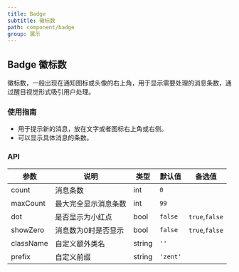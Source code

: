 ```yaml
---
title: Badge
subtitle: 徽标数
path: component/badge
group: 展示
---
```


## Badge 徽标数

徽标数，一般出现在通知图标或头像的右上角，用于显示需要处理的消息条数，通过醒目视觉形式吸引用户处理。

### 使用指南

-  用于提示新的消息，放在文字或者图标右上角或右侧。
-  可以显示具体消息的条数。

### API

| 参数     |   说明             | 类型     | 默认值        | 备选值            |
| ---------| ----------------- | ------  | -------------|----------------- |
| count    | 消息条数            | int     | `0`          |                  |
| maxCount | 最大完全显示消息条数  | int     | `99`         |                  |
| dot      | 是否显示为小红点     | bool    | `false`      | `true`,`false`   |
| showZero | 消息数为0时是否显示  | bool     | `false`      | `true`,`false`  |
| className| 自定义额外类名      | string   | `''`         |                  |
| prefix   | 自定义前缀          | string   | `'zent'`    |                  |


<style>
.zent-badge .demo-cont {
	width: 40px;
	height: 40px;
	line-height: 40px;
	border-radius: 20px;
	background: #38f;
	color: #fff;
	font-size: 20px;
}
.zent-badge {
	margin-right: 30px;
}
.zent-badge-demo-wrapper {
	display: flex;
	align-items: center;
}
</style>
